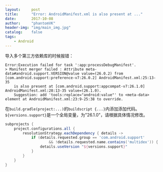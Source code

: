 ```yaml
---
layout:     post
title:      "Error: AndroidManifest.xml is also present at ..."
date:       2017-10-08
author:     "phantomVK"
header-img: "img/main_img.jpg"
catalog:    false
tags:
    - Android
---
```


导入多个第三方依赖库的时候报错：

```
Error:Execution failed for task ':app:processDebugManifest'.
> Manifest merger failed : Attribute meta-data#android.support.VERSION@value value=(26.0.2) from [com.android.support:preference-v7:26.0.2] AndroidManifest.xml:25:13-35
  	is also present at [com.android.support:appcompat-v7:26.1.0] AndroidManifest.xml:28:13-35 value=(26.1.0).
  	Suggestion: add 'tools:replace="android:value"' to <meta-data> element at AndroidManifest.xml:23:9-25:38 to override.
```

在`build.gradle(project:...)`的`buildscript {...}`内添加添加代码。`${versions.support}`是一个全局变量，为"26.1.0"，请根据具体情况修改。

```groovy
subprojects {
    project.configurations.all {
        resolutionStrategy.eachDependency { details ->
            if (details.requested.group == 'com.android.support'
                    && !details.requested.name.contains('multidex')) {
                details.useVersion "${versions.support}"
            }
        }
    }
}
```


